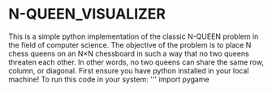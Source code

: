 # N-QUEEN_VISUALIZER
This is a simple python implementation of the classic N-QUEEN problem in the field of computer science.
The objective of the problem is to place N chess queens on an N×N chessboard in such a way that no two queens threaten each other. In other words, no two queens can share the same row, column, or diagonal.
First ensure you have python installed in your local machine!
To run this code in your system:
'''
import pygame

